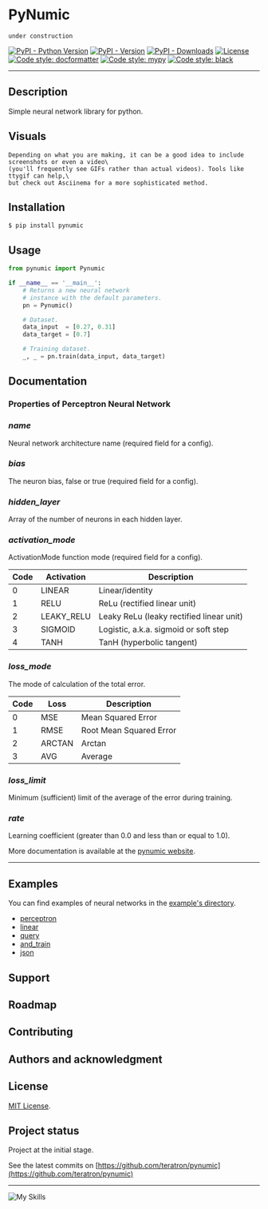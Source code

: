 # PyNumic

    under construction

[![PyPI - Python Version](https://img.shields.io/pypi/pyversions/pynumic)](https://pypi.org/project/pynumic)
[![PyPI - Version](https://img.shields.io/pypi/v/pynumic.svg)](https://pypi.org/project/pynumic)
[![PyPI - Downloads](https://img.shields.io/pypi/dd/pynumic)](https://pypi.org/project/pynumic/#files)
[![License](https://img.shields.io/github/license/teratron/pynumic)](https://pypi.org/project/pynumic)
[![Code style: docformatter](https://img.shields.io/badge/%20formatter-docformatter-fedcba)](https://github.com/PyCQA/docformatter)
[![Code style: mypy](https://img.shields.io/badge/code%20style-mypy-green)](https://github.com/python/mypy)
[![Code style: black](https://img.shields.io/badge/code%20style-black-000000)](https://github.com/psf/black)

___

## Description

Simple neural network library for python.

## Visuals

    Depending on what you are making, it can be a good idea to include screenshots or even a video\
    (you'll frequently see GIFs rather than actual videos). Tools like ttygif can help,\
    but check out Asciinema for a more sophisticated method.

## Installation

```shell
$ pip install pynumic
```

## Usage

```python
from pynumic import Pynumic

if __name__ == '__main__':
    # Returns a new neural network
    # instance with the default parameters.
    pn = Pynumic()

    # Dataset.
    data_input  = [0.27, 0.31]
    data_target = [0.7]

    # Training dataset.
    _, _ = pn.train(data_input, data_target)
```

## Documentation

### Properties of Perceptron Neural Network

### _name_

Neural network architecture name (required field for a config).

### _bias_

The neuron bias, false or true (required field for a config).

### _hidden_layer_

Array of the number of neurons in each hidden layer.

### _activation_mode_

ActivationMode function mode (required field for a config).

| Code | Activation | Description                              |
|------|------------|------------------------------------------|
| 0    | LINEAR     | Linear/identity                          |
| 1    | RELU       | ReLu (rectified linear unit)             |
| 2    | LEAKY_RELU | Leaky ReLu (leaky rectified linear unit) |
| 3    | SIGMOID    | Logistic, a.k.a. sigmoid or soft step    |
| 4    | TANH       | TanH (hyperbolic tangent)                |

### _loss_mode_

The mode of calculation of the total error.

| Code | Loss   | Description             |
|------|--------|-------------------------|
| 0    | MSE    | Mean Squared Error      |
| 1    | RMSE   | Root Mean Squared Error |
| 2    | ARCTAN | Arctan                  |
| 3    | AVG    | Average                 |

### _loss_limit_

Minimum (sufficient) limit of the average of the error during training.

### _rate_

Learning coefficient (greater than 0.0 and less than or equal to 1.0).

More documentation is available at the [pynumic website](https://teratron.github.io/pynumic).

---

## Examples

You can find examples of neural networks in the [example's directory](examples).

- [perceptron](examples/perceptron)
- [linear](examples/linear)
- [query](examples/query)
- [and_train](examples/and_train)
- [json](examples/json)

## Support



## Roadmap



## Contributing



## Authors and acknowledgment



## License

[MIT License](LICENSE).

## Project status

Project at the initial stage.

See the latest commits on [https://github.com/teratron/pynumic](https://github.com/teratron/pynumic)

---

![My Skills](https://skillicons.dev/icons?i=python,golang,javascript,react,html,css,sass,git,github)
